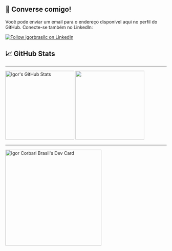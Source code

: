 ## 📩 Converse comigo!
Você pode enviar um email para o endereço disponível aqui no perfil do GitHub. Conecte-se também no LinkedIn:

[<img src="https://img.shields.io/badge/LinkedIn-0077B5?style=for-the-badge&logo=linkedin&logoColor=white" align="center" alt="Follow igorbrasilc on LinkedIn" title="Follow igorbrasilc on LinkedIn"/>](https://www.linkedin.com/in/igor-corbari-brasil-23857512a/)

## &#x1f4c8; GitHub Stats
***

  <img height="215px" src="https://github-profile-summary-cards.vercel.app/api/cards/profile-details?username=igorbrasilc&theme=vue" alt="Igor's GitHub Stats"></img>
  <img height="215px" src="https://github-readme-stats.vercel.app/api/top-langs/?username=igorbrasilc"></img>
  
***

<a href="https://app.daily.dev/igorcorbaribrasil"><img src="https://api.daily.dev/devcards/819e6c3fa7d348059252985eeecde446.png?r=cfv" width="300" alt="Igor Corbari Brasil's Dev Card"/></a>




